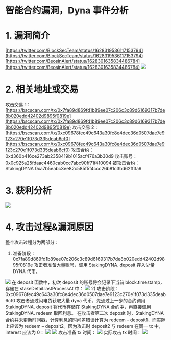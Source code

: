 # 智能合约漏洞，Dyna 事件分析

# 1. 漏洞简介

[https://twitter.com/BlockSecTeam/status/1628319536117153794](https://twitter.com/BlockSecTeam/status/1628319536117153794)
[https://twitter.com/BeosinAlert/status/1628301635834486784](https://twitter.com/BeosinAlert/status/1628301635834486784)
![](https://cdn.nlark.com/yuque/0/2023/png/97322/1696045614438-c0ca4e12-3e55-462e-8c40-472b24c04fc3.png#averageHue=%23f3f0f0&clientId=u3457cc79-d645-4&from=paste&id=u35adf0f8&originHeight=638&originWidth=699&originalType=url&ratio=2&rotation=0&showTitle=false&status=done&style=none&taskId=u4c5f6b2c-7311-4123-b4a8-b75358df5c3&title=)

# 2. 相关地址或交易

攻击交易 1：
[https://bscscan.com/tx/0x7fa89d869fd1b89ee07c206c3c89d6169317b7de8b020edd42402d9895f0819e](https://bscscan.com/tx/0x7fa89d869fd1b89ee07c206c3c89d6169317b7de8b020edd42402d9895f0819e)
攻击交易 2：
[https://bscscan.com/tx/0xc09678fec49c643a30fc8e4dec36d0507dae7e9123c270e1f073d335deab6cf0](https://bscscan.com/tx/0xc09678fec49c643a30fc8e4dec36d0507dae7e9123c270e1f073d335deab6cf0)
攻击合约：0xd360b416ce273ab2358419b1015acf476a3b30d9
攻击账号：0x0c925a25fdaac4460cab0cc7abc90ff71f410094
被攻击合约：StakingDYNA 0xa7b5eabc3ee82c585f5f4ccc26b81c3bd62ff3a9

# 3. 获利分析

![](https://cdn.nlark.com/yuque/0/2023/png/97322/1696045614552-f441a921-b65a-4ff3-bf70-179a4811e51f.png#averageHue=%23fefefd&clientId=u3457cc79-d645-4&from=paste&id=uc64c7d0e&originHeight=617&originWidth=1704&originalType=url&ratio=2&rotation=0&showTitle=false&status=done&style=none&taskId=u1e0d9880-70da-43a3-b3e3-aa7cb6a8891&title=)

# 4. 攻击过程&漏洞原因

整个攻击过程分为两部分：

1. 准备阶段：
   0x7fa89d869fd1b89ee07c206c3c89d6169317b7de8b020edd42402d9895f0819e
   攻击者准备大量账号，调用 StakingDYNA. deposit 存入少量 DYNA 代币。

![](https://cdn.nlark.com/yuque/0/2023/png/97322/1696045614580-244d03a2-3daa-4242-8758-0ad20bc60ad4.png#averageHue=%23f8f5f4&clientId=u3457cc79-d645-4&from=paste&id=u353e7d9c&originHeight=771&originWidth=1765&originalType=url&ratio=2&rotation=0&showTitle=false&status=done&style=none&taskId=ue5ffbec1-2862-41be-9244-e7a188495dc&title=)
在 deposit 函数中，初次 deposit 的账号将会记录下当前 block.timestamp，存储在 stakeDetail.lastProcessAt 中：
![](https://cdn.nlark.com/yuque/0/2023/png/97322/1696045614424-1d56638d-8ac6-4487-ae3c-dac43d6c0699.png#averageHue=%23242220&clientId=u3457cc79-d645-4&from=paste&id=u2d88db4f&originHeight=420&originWidth=752&originalType=url&ratio=2&rotation=0&showTitle=false&status=done&style=none&taskId=u0e81068f-1089-46eb-9e58-16448dfbfcd&title=) 2) 攻击阶段：
0xc09678fec49c643a30fc8e4dec36d0507dae7e9123c270e1f073d335deab6cf0
攻击者通过闪电贷获取大量 dyna 代币，先通过上一步的合约调用 StakingDYNA. deposit 将代币存储在 StakingDYNA 合约中，再直接调用 StakingDYNA. redeem 取回利息。
在攻击者第二次 deposit 时，StakingDYNA 合约并未更新时间戳，计算利息的时间差错误计算为 redeem – deposit1，而实际上应该为 redeem – deposit2。因为攻击时 deposit2 与 redeem 在同一 tx 中，interest 应该为 0：
![](https://cdn.nlark.com/yuque/0/2023/png/97322/1696045614440-c43cf70a-b4cb-4d79-9490-39fde46d1891.png#averageHue=%23242120&clientId=u3457cc79-d645-4&from=paste&id=uac44e754&originHeight=413&originWidth=842&originalType=url&ratio=2&rotation=0&showTitle=false&status=done&style=none&taskId=u6fc5d54e-53fd-4c42-b833-007fd62ef39&title=)
![](https://cdn.nlark.com/yuque/0/2023/png/97322/1696045615013-ca81bc7e-ea5a-4d8e-a302-13d031037f20.png#averageHue=%2323201f&clientId=u3457cc79-d645-4&from=paste&id=uf6e11920&originHeight=244&originWidth=825&originalType=url&ratio=2&rotation=0&showTitle=false&status=done&style=none&taskId=ua259feda-2f78-4e44-8715-d4be29a9e3a&title=)
攻击准备 tx 时间：
![](https://cdn.nlark.com/yuque/0/2023/png/97322/1696045614998-bd39062b-f24f-4b26-acfc-aa736873b0ad.png#averageHue=%23f9e092&clientId=u3457cc79-d645-4&from=paste&id=ua7f94704&originHeight=253&originWidth=777&originalType=url&ratio=2&rotation=0&showTitle=false&status=done&style=none&taskId=u247cf218-790d-49b9-85db-52cf9c65491&title=)
实际攻击 tx 时间：
![](https://cdn.nlark.com/yuque/0/2023/png/97322/1696045615081-31db9412-3ff4-470d-9f8b-ea213eeecd7a.png#averageHue=%23f9e092&clientId=u3457cc79-d645-4&from=paste&id=u14d06eda&originHeight=254&originWidth=769&originalType=url&ratio=2&rotation=0&showTitle=false&status=done&style=none&taskId=ud08aa1fe-bded-4f84-a55a-b9eb9fbcc83&title=)
